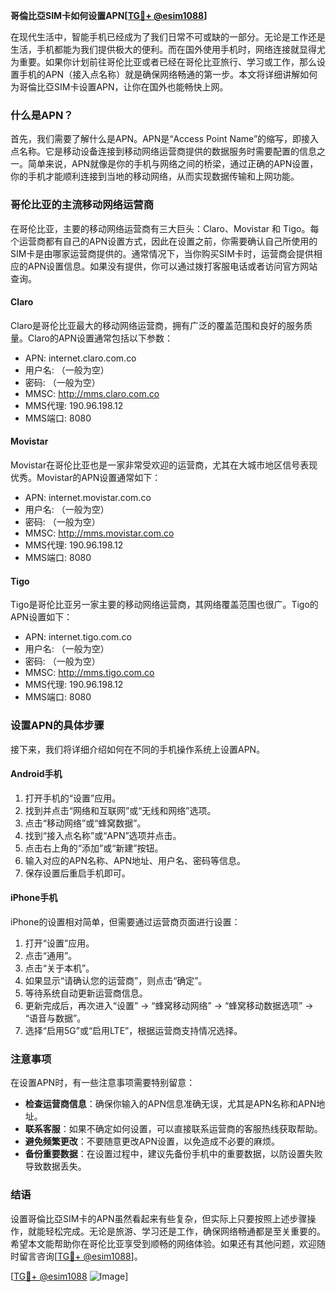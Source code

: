 **哥倫比亞SIM卡如何设置APN[[TG💪+ @esim1088](https://t.me/s/esim1088)]**

在现代生活中，智能手机已经成为了我们日常不可或缺的一部分。无论是工作还是生活，手机都能为我们提供极大的便利。而在国外使用手机时，网络连接就显得尤为重要。如果你计划前往哥伦比亚或者已经在哥伦比亚旅行、学习或工作，那么设置手机的APN（接入点名称）就是确保网络畅通的第一步。本文将详细讲解如何为哥倫比亞SIM卡设置APN，让你在国外也能畅快上网。

### 什么是APN？

首先，我们需要了解什么是APN。APN是“Access Point Name”的缩写，即接入点名称。它是移动设备连接到移动网络运营商提供的数据服务时需要配置的信息之一。简单来说，APN就像是你的手机与网络之间的桥梁，通过正确的APN设置，你的手机才能顺利连接到当地的移动网络，从而实现数据传输和上网功能。

### 哥伦比亚的主流移动网络运营商

在哥伦比亚，主要的移动网络运营商有三大巨头：Claro、Movistar 和 Tigo。每个运营商都有自己的APN设置方式，因此在设置之前，你需要确认自己所使用的SIM卡是由哪家运营商提供的。通常情况下，当你购买SIM卡时，运营商会提供相应的APN设置信息。如果没有提供，你可以通过拨打客服电话或者访问官方网站查询。

#### Claro
Claro是哥伦比亚最大的移动网络运营商，拥有广泛的覆盖范围和良好的服务质量。Claro的APN设置通常包括以下参数：
- APN: internet.claro.com.co
- 用户名: （一般为空）
- 密码: （一般为空）
- MMSC: http://mms.claro.com.co
- MMS代理: 190.96.198.12
- MMS端口: 8080

#### Movistar
Movistar在哥伦比亚也是一家非常受欢迎的运营商，尤其在大城市地区信号表现优秀。Movistar的APN设置通常如下：
- APN: internet.movistar.com.co
- 用户名: （一般为空）
- 密码: （一般为空）
- MMSC: http://mms.movistar.com.co
- MMS代理: 190.96.198.12
- MMS端口: 8080

#### Tigo
Tigo是哥伦比亚另一家主要的移动网络运营商，其网络覆盖范围也很广。Tigo的APN设置如下：
- APN: internet.tigo.com.co
- 用户名: （一般为空）
- 密码: （一般为空）
- MMSC: http://mms.tigo.com.co
- MMS代理: 190.96.198.12
- MMS端口: 8080

### 设置APN的具体步骤

接下来，我们将详细介绍如何在不同的手机操作系统上设置APN。

#### Android手机
1. 打开手机的“设置”应用。
2. 找到并点击“网络和互联网”或“无线和网络”选项。
3. 点击“移动网络”或“蜂窝数据”。
4. 找到“接入点名称”或“APN”选项并点击。
5. 点击右上角的“添加”或“新建”按钮。
6. 输入对应的APN名称、APN地址、用户名、密码等信息。
7. 保存设置后重启手机即可。

#### iPhone手机
iPhone的设置相对简单，但需要通过运营商页面进行设置：
1. 打开“设置”应用。
2. 点击“通用”。
3. 点击“关于本机”。
4. 如果显示“请确认您的运营商”，则点击“确定”。
5. 等待系统自动更新运营商信息。
6. 更新完成后，再次进入“设置” -> “蜂窝移动网络” -> “蜂窝移动数据选项” -> “语音与数据”。
7. 选择“启用5G”或“启用LTE”，根据运营商支持情况选择。

### 注意事项

在设置APN时，有一些注意事项需要特别留意：
- **检查运营商信息**：确保你输入的APN信息准确无误，尤其是APN名称和APN地址。
- **联系客服**：如果不确定如何设置，可以直接联系运营商的客服热线获取帮助。
- **避免频繁更改**：不要随意更改APN设置，以免造成不必要的麻烦。
- **备份重要数据**：在设置过程中，建议先备份手机中的重要数据，以防设置失败导致数据丢失。

### 结语

设置哥倫比亞SIM卡的APN虽然看起来有些复杂，但实际上只要按照上述步骤操作，就能轻松完成。无论是旅游、学习还是工作，确保网络畅通都是至关重要的。希望本文能帮助你在哥伦比亚享受到顺畅的网络体验。如果还有其他问题，欢迎随时留言咨询[[TG💪+ @esim1088](https://t.me/s/esim1088)]。

[[TG💪+ @esim1088](https://t.me/s/esim1088) ![Image](https://i.postimg.cc/4NQfJmqS/Snipaste-2025-05-13-00-14-12.png)]
